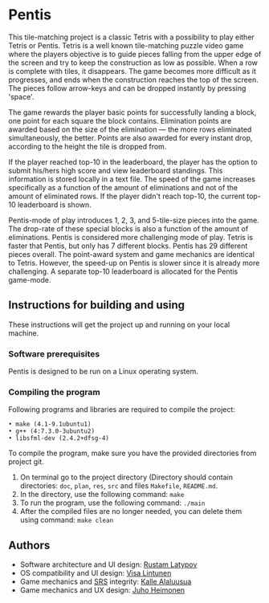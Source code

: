 ﻿# Pentis

This tile-matching project is a classic Tetris with a possibility to play either Tetris or Pentis. Tetris is a well known tile-matching puzzle video game where the players objective is to guide pieces falling from the upper edge of the screen and try to keep the construction as low as possible. When a row is complete with tiles, it disappears.
The game becomes more difficult as it progresses, and ends when the construction reaches the top of the screen. The pieces follow arrow-keys and can be dropped instantly by pressing 'space'.

The game rewards the player basic points for successfully landing a block, one point for each square the block contains. Elimination points are awarded based on the size of the elimination — the more rows eliminated simultaneously, the better. Points are also awarded for every instant drop, according to the height the tile is dropped from.

If the player reached top-10 in the leaderboard, the player has the option to submit his/hers high score and view leaderboard standings. This information is stored locally in a text file. The speed of the game increases specifically as a function of the amount of eliminations and not of the amount of eliminated rows. If the player didn't reach top-10, the current top-10 leaderboard is shown.

Pentis-mode of play introduces 1, 2, 3, and 5-tile-size pieces into the game. The drop-rate of these special blocks is also a function of the amount of eliminations. Pentis is considered more challenging mode of play. Tetris is faster that Pentis, but only has 7 different blocks. Pentis has 29 different pieces overall. The point-award system and game mechanics are identical to Tetris. However, the speed-up on Pentis is slower since it is already more challenging. A separate top-10 leaderboard is allocated for the Pentis game-mode.

## Instructions for building and using

These instructions will get the project up and running on your local machine.

### Software prerequisites

Pentis is designed to be run on a Linux operating system.

### Compiling the program

Following programs and libraries are required to compile the project:
```
• make (4.1-9.1ubuntu1)
• g++ (4:7.3.0-3ubuntu2)
• libsfml-dev (2.4.2+dfsg-4)
```
To compile the program, make sure you have the provided directories from project git.
   1. On terminal go to the project directory (Directory should contain directories: ```doc```, ```plan```, ```res```, ```src``` and files ```Makefile```, ```README.md```.
   2. In the directory, use the following command: 
    ``` make ```
   3. To run the program, use the following command: 
    ```./main```
   4. After the compiled files are no longer needed, you can delete them using command:
    ```make clean```

## Authors

- Software architecture and UI design: [Rustam Latypov](mailto:rustam.latypov@aalto.fi)
- OS compatibility and UI design: [Visa Lintunen](mailto:visa.lintunen@aalto.fi)
- Game mechanics and [SRS](https://tetris.wiki/SRS) integrity: [Kalle Alaluusua](mailto:kalle.alaluusua@aalto.fi)
- Game mechanics and UX design: [Juho Heimonen](mailto:juho.heimonen@aalto.fi)

